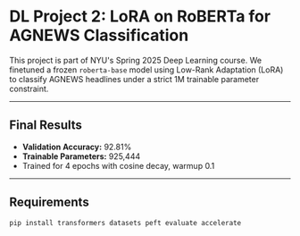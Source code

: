 # DL Project 2: LoRA on RoBERTa for AGNEWS Classification

This project is part of NYU's Spring 2025 Deep Learning course. We finetuned a frozen `roberta-base` model using Low-Rank Adaptation (LoRA) to classify AGNEWS headlines under a strict 1M trainable parameter constraint.

---

## Final Results
- **Validation Accuracy:** 92.81%
- **Trainable Parameters:** 925,444
- Trained for 4 epochs with cosine decay, warmup 0.1

---

## Requirements
```bash
pip install transformers datasets peft evaluate accelerate
